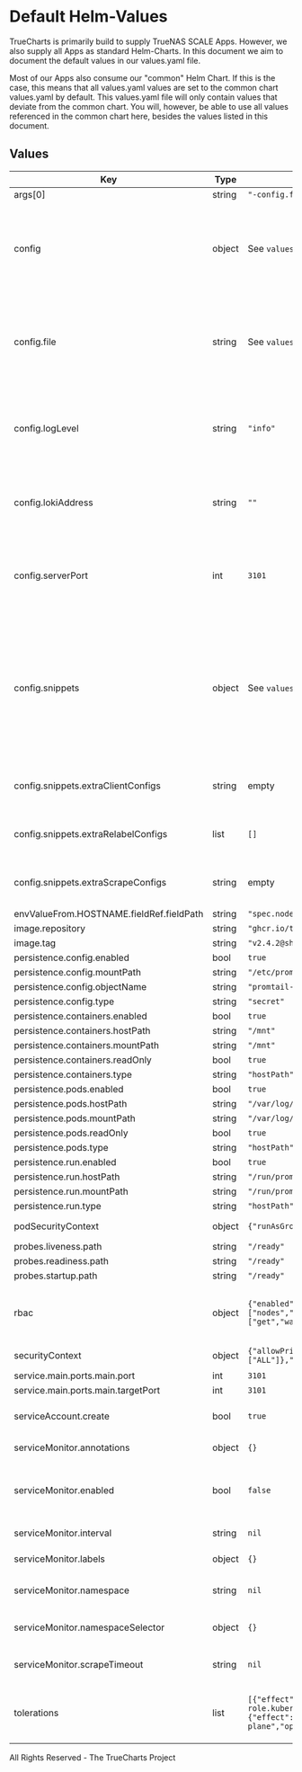 # Default Helm-Values

TrueCharts is primarily build to supply TrueNAS SCALE Apps.
However, we also supply all Apps as standard Helm-Charts. In this document we aim to document the default values in our values.yaml file.

Most of our Apps also consume our "common" Helm Chart.
If this is the case, this means that all values.yaml values are set to the common chart values.yaml by default. This values.yaml file will only contain values that deviate from the common chart.
You will, however, be able to use all values referenced in the common chart here, besides the values listed in this document.

## Values

| Key | Type | Default | Description |
|-----|------|---------|-------------|
| args[0] | string | `"-config.file=/etc/promtail/promtail.yaml"` |  |
| config | object | See `values.yaml` | Section for crafting Promtails config file. The only directly relevant value is `config.file` which is a templated string that references the other values and snippets below this key. |
| config.file | string | See `values.yaml` | Config file contents for Promtail. Must be configured as string. It is templated so it can be assembled from reusable snippets in order to avoid redundancy. |
| config.logLevel | string | `"info"` | The log level of the Promtail server Must be reference in `config.file` to configure `server.log_level` See default config in `values.yaml` |
| config.lokiAddress | string | `""` | The Loki address to post logs to. Must be reference in `config.file` to configure `client.url`. See default config in `values.yaml` |
| config.serverPort | int | `3101` | The port of the Promtail server Must be reference in `config.file` to configure `server.http_listen_port` See default config in `values.yaml` |
| config.snippets | object | See `values.yaml` | A section of reusable snippets that can be reference in `config.file`. Custom snippets may be added in order to reduce redundancy. This is especially helpful when multiple `kubernetes_sd_configs` are use which usually have large parts in common. |
| config.snippets.extraClientConfigs | string | empty | You can put here any keys that will be directly added to the config file's 'client' block. |
| config.snippets.extraRelabelConfigs | list | `[]` | You can put here any additional relabel_configs to "kubernetes-pods" job |
| config.snippets.extraScrapeConfigs | string | empty | You can put here any additional scrape configs you want to add to the config file. |
| envValueFrom.HOSTNAME.fieldRef.fieldPath | string | `"spec.nodeName"` |  |
| image.repository | string | `"ghcr.io/truecharts/promtail"` |  |
| image.tag | string | `"v2.4.2@sha256:171e08dcdd1d6c09bff949c37ce4f4756b9ee0132f8d84631986faa223562a30"` |  |
| persistence.config.enabled | bool | `true` |  |
| persistence.config.mountPath | string | `"/etc/promtail"` |  |
| persistence.config.objectName | string | `"promtail-config"` |  |
| persistence.config.type | string | `"secret"` |  |
| persistence.containers.enabled | bool | `true` |  |
| persistence.containers.hostPath | string | `"/mnt"` |  |
| persistence.containers.mountPath | string | `"/mnt"` |  |
| persistence.containers.readOnly | bool | `true` |  |
| persistence.containers.type | string | `"hostPath"` |  |
| persistence.pods.enabled | bool | `true` |  |
| persistence.pods.hostPath | string | `"/var/log/pods"` |  |
| persistence.pods.mountPath | string | `"/var/log/pods"` |  |
| persistence.pods.readOnly | bool | `true` |  |
| persistence.pods.type | string | `"hostPath"` |  |
| persistence.run.enabled | bool | `true` |  |
| persistence.run.hostPath | string | `"/run/promtai"` |  |
| persistence.run.mountPath | string | `"/run/promtail"` |  |
| persistence.run.type | string | `"hostPath"` |  |
| podSecurityContext | object | `{"runAsGroup":0,"runAsUser":0}` | The security context for pods |
| probes.liveness.path | string | `"/ready"` |  |
| probes.readiness.path | string | `"/ready"` |  |
| probes.startup.path | string | `"/ready"` |  |
| rbac | object | `{"enabled":true,"rules":[{"apiGroups":[""],"resources":["nodes","nodes/proxy","services","endpoints","pods"],"verbs":["get","watch","list"]}]}` | Whether Role Based Access Control objects like roles and rolebindings should be created |
| securityContext | object | `{"allowPrivilegeEscalation":false,"capabilities":{"drop":["ALL"]},"readOnlyRootFilesystem":true,"runAsNonRoot":false}` | The security context for containers |
| service.main.ports.main.port | int | `3101` |  |
| service.main.ports.main.targetPort | int | `3101` |  |
| serviceAccount.create | bool | `true` | Specifies whether a ServiceAccount should be created |
| serviceMonitor.annotations | object | `{}` | ServiceMonitor annotations |
| serviceMonitor.enabled | bool | `false` | If enabled, ServiceMonitor resources for Prometheus Operator are created |
| serviceMonitor.interval | string | `nil` | ServiceMonitor scrape interval |
| serviceMonitor.labels | object | `{}` | Additional ServiceMonitor labels |
| serviceMonitor.namespace | string | `nil` | Alternative namespace for ServiceMonitor resources |
| serviceMonitor.namespaceSelector | object | `{}` | Namespace selector for ServiceMonitor resources |
| serviceMonitor.scrapeTimeout | string | `nil` | ServiceMonitor scrape timeout in Go duration format (e.g. 15s) |
| tolerations | list | `[{"effect":"NoSchedule","key":"node-role.kubernetes.io/master","operator":"Exists"},{"effect":"NoSchedule","key":"node-role.kubernetes.io/control-plane","operator":"Exists"}]` | Tolerations for pods. By default, pods will be scheduled on master/control-plane nodes. |

All Rights Reserved - The TrueCharts Project
